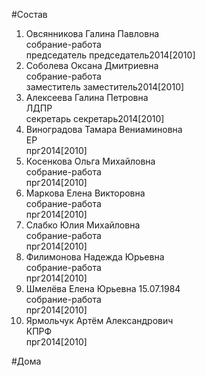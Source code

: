 #Состав  
1. Овсянникова Галина Павловна  
    собрание-работа  
    председатель председатель2014[2010]  
2. Соболева Оксана Дмитриевна  
    собрание-работа  
    заместитель заместитель2014[2010]  
3. Алексеева Галина Петровна  
    ЛДПР  
    секретарь секретарь2014[2010]  
4. Виноградова Тамара Вениаминовна  
    ЕР  
    прг2014[2010]  
5. Косенкова Ольга Михайловна  
    собрание-работа  
    прг2014[2010]  
6. Маркова Елена Викторовна  
    собрание-работа  
    прг2014[2010]  
7. Слабко Юлия Михайловна  
    собрание-работа  
    прг2014[2010]  
8. Филимонова Надежда Юрьевна  
    собрание-работа  
    прг2014[2010]  
9. Шмелёва Елена Юрьевна 15.07.1984  
    собрание-работа  
    прг2014[2010]  
10. Ярмольчук Артём Александрович  
    КПРФ  
    прг2014[2010]  
  
#Дома  
